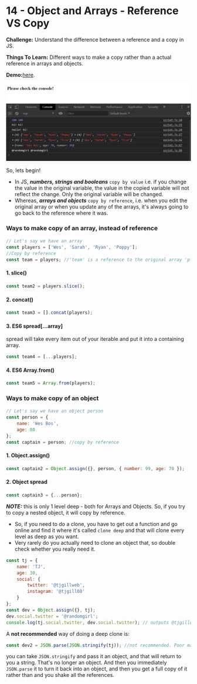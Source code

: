 # 14 - Object and Arrays - Reference VS Copy

**Challenge:** Understand the difference between a reference and a copy in JS.

**Things To Learn:** Different ways to make a copy rather than a actual reference in arrays and objects.

**Demo:**[here](https://tjgillweb.github.io/JavaScript30/14%20-%20Object%20and%20Arrays%20-%20Reference%20VS%20Copy/).

![](images/reference-vs-copy-screenshot.png)

So, lets begin!

- In JS, ***numbers, strings and booleans*** `copy by value` i.e. if you change the value in the original variable, the value in the copied variable will not reflect the change. Only the original variable will be changed.
- Whereas, ***arrays and objects*** `copy by reference`, i.e. when you edit the original array or when you update any of the arrays, it's always
going to go back to the reference where it was.

### Ways to make copy of an array, instead of reference
```Javascript
// Let's say we have an array
const players = ['Wes', 'Sarah', 'Ryan', 'Poppy'];
//Copy by reference
const team = players; //'team' is a reference to the original array 'players'
```

#### 1. slice()
```Javascript
const team2 = players.slice();
```

#### 2. concat()
```Javascript
const team3 = [].concat(players);
```

#### 3. ES6 spread[...array]
spread will take every item out of your iterable and put it into a containing array.
```Javascript
const team4 = [...players];
```

#### 4. ES6 Array.from()
```Javascript
const team5 = Array.from(players);
```

### Ways to make copy of an object
```Javascript
// Let's say we have an object person
const person = {
    name: 'Wes Bos',
    age: 80
};
const captain = person; //copy by reference
```
#### 1. Object.assign()
```Javascript
const captain2 = Object.assign({}, person, { number: 99, age: 70 });
```

#### 2. Object spread
```Javascript
const captain3 = {...person};
```

***NOTE:*** this is only 1 level deep - both for Arrays and Objects. So, if you try to copy a nested object, it will copy by reference.
- So, if you need to do a clone, you have to get out a function and go online and find it where it's called `clone deep` and that will clone every level as deep as you want.
- Very rarely do you actually need to clone an object that, so double check whether you really need it.
```Javascript
const tj = {
    name: 'TJ',
    age: 30,
    social: {
        twitter: '@tjgillweb',
        instagram: '@tjgill08'
    }
};
const dev = Object.assign({}, tj);
dev.social.twitter = '@randomgirl';
console.log(tj.social.twitter, dev.social.twitter); // outputs @tjgillweb @randomgirl
```

A **not recommended** way of doing a deep clone is: 
```Javascript
const dev2 = JSON.parse(JSON.stringify(tj)); //not recommended. Poor man's way ;)
```
you can take `JSON.stringify` and pass it an object, and that will return to you a string. That's no longer an object. 
And then you immediately `JSON.parse` it to turn it back into an object, and then you get a full copy of it rather than and you shake all the references.


